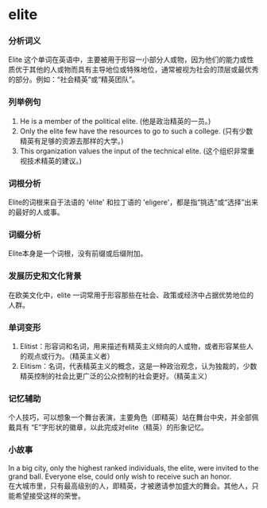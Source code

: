 # elite

### 分析词义

  

Elite 这个单词在英语中，主要被用于形容一小部分人或物，因为他们的能力或性质优于其他的人或物而具有主导地位或特殊地位，通常被视为社会的顶层或最优秀的部分。例如：“社会精英”或“精英团队”。

  

### 列举例句

  

1.  He is a member of the political elite. (他是政治精英的一员。)
2.  Only the elite few have the resources to go to such a college. (只有少数精英有足够的资源去那样的大学。)
3.  This organization values the input of the technical elite. (这个组织非常重视技术精英的建议。)

  

### 词根分析

  

Elite的词根来自于法语的 'élite' 和拉丁语的 'eligere'，都是指“挑选”或“选择”出来的最好的人或事。

  

### 词缀分析

  

Elite本身是一个词根，没有前缀或后缀附加。

  

### 发展历史和文化背景

  

在欧美文化中，elite 一词常用于形容那些在社会、政策或经济中占据优势地位的人群。

  

### 单词变形

  

1.  Elitist：形容词和名词，用来描述有精英主义倾向的人或物，或者形容某些人的观点或行为。（精英主义者）
2.  Elitism：名词，代表精英主义的概念，这是一种政治观念，认为独裁的，少数精英控制的社会比更广泛的公众控制的社会更好。（精英主义）

  

### 记忆辅助

  

个人技巧，可以想象一个舞台表演，主要角色（即精英）站在舞台中央，并全部佩戴具有 “E”字形状的徽章，以此完成对elite（精英）的形象记忆。

  

### 小故事

  

In a big city, only the highest ranked individuals, the elite, were invited to the grand ball. Everyone else, could only wish to receive such an honor.  
在大城市里，只有最高级别的人，即精英，才被邀请参加盛大的舞会。其他人，只能希望接受这样的荣誉。
